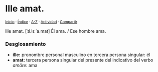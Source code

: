 # Ille amat.
<sup>[Inicio](https://github.com/jucardus/jucardus.github.io/blob/main/readme.md) · [Índice](https://github.com/jucardus/jucardus.github.io/blob/main/indices/frases-latinas.md) · [A-Z](https://github.com/jucardus/jucardus.github.io/blob/main/indices/alfabetico.md) · [Actividad](https://github.com/jucardus/jucardus.github.io/blob/main/indices/actividad.md) · [Compartir](https://x.com/intent/tweet?text=%C2%ABIlle%20amat.%C2%BB%20entre%20las%20Frases%20latinas%2C%20con%20desglosamiento.%0A%E2%86%92%20https%3A%2F%2Fgithub.com%2Fjucardus%2Frepo%2Fblob%2Fmain%2Fcontenido%2F25%2F04%2F25%2Fille-amat.md%0A%0A%23frss_ltns_jucardus%0A%40jucardus)</sup>

Ille amat. [ˈɪl.lɛ ˈa.mat] Él ama. / Ese hombre ama.

### Desglosamiento

* **ille:** pronombre personal masculino en tercera persona singular: él
* **amat:** tercera persona singular del presente del indicativo del verbo _amāre_: ama
